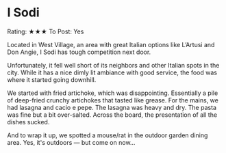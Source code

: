 # I Sodi

Rating: ★★★
To Post: Yes

Located in West Village, an area with great Italian options like L’Artusi and Don Angie, I Sodi has tough competition next door.

Unfortunately, it fell well short of its neighbors and other Italian spots in the city. While it has a nice dimly lit ambiance with good service, the food was where it started going downhill.

We started with fried artichoke, which was disappointing. Essentially a pile of deep-fried crunchy artichokes that tasted like grease. For the mains, we had lasagna and cacio e pepe. The lasagna was heavy and dry. The pasta was fine but a bit over-salted. Across the board, the presentation of all the dishes sucked.

And to wrap it up, we spotted a mouse/rat in the outdoor garden dining area. Yes, it's outdoors — but come on now…